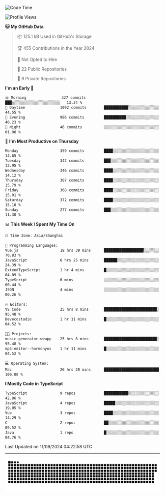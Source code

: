 <!--
<picture>
  <source
    srcset="https://github-readme-stats.vercel.app/api?username=kevinxft&show_icons=true&theme=dark"
    media="(prefers-color-scheme: dark)"
  />
  <source
    srcset="https://github-readme-stats.vercel.app/api?username=kevinxft&show_icons=true"
    media="(prefers-color-scheme: light), (prefers-color-scheme: no-preference)"
  />
  <img src="https://github-readme-stats.vercel.app/api?username=kevinxft&show_icons=true" />
</picture>
-->

<!--START_SECTION:waka-->
![Code Time](http://img.shields.io/badge/Code%20Time-2%2C532%20hrs%2049%20mins-blue)

![Profile Views](http://img.shields.io/badge/Profile%20Views-0-blue)

**🐱 My GitHub Data** 

> 📦 125.1 kB Used in GitHub's Storage 
 > 
> 🏆 455 Contributions in the Year 2024
 > 
> 🚫 Not Opted to Hire
 > 
> 📜 22 Public Repositories 
 > 
> 🔑 9 Private Repositories 
 > 
**I'm an Early 🐤** 

```text
🌞 Morning                327 commits         ███░░░░░░░░░░░░░░░░░░░░░░   13.34 % 
🌆 Daytime                1092 commits        ███████████░░░░░░░░░░░░░░   44.55 % 
🌃 Evening                986 commits         ██████████░░░░░░░░░░░░░░░   40.23 % 
🌙 Night                  46 commits          ░░░░░░░░░░░░░░░░░░░░░░░░░   01.88 % 
```
📅 **I'm Most Productive on Thursday** 

```text
Monday                   359 commits         ████░░░░░░░░░░░░░░░░░░░░░   14.65 % 
Tuesday                  342 commits         ███░░░░░░░░░░░░░░░░░░░░░░   13.95 % 
Wednesday                346 commits         ████░░░░░░░░░░░░░░░░░░░░░   14.12 % 
Thursday                 387 commits         ████░░░░░░░░░░░░░░░░░░░░░   15.79 % 
Friday                   368 commits         ████░░░░░░░░░░░░░░░░░░░░░   15.01 % 
Saturday                 372 commits         ████░░░░░░░░░░░░░░░░░░░░░   15.18 % 
Sunday                   277 commits         ███░░░░░░░░░░░░░░░░░░░░░░   11.30 % 
```


📊 **This Week I Spent My Time On** 

```text
🕑︎ Time Zone: Asia/Shanghai

💬 Programming Languages: 
Vue.js                   18 hrs 39 mins      ██████████████████░░░░░░░   70.83 % 
JavaScript               6 hrs 25 mins       ██████░░░░░░░░░░░░░░░░░░░   24.39 % 
ExtendTypeScript         1 hr 4 mins         █░░░░░░░░░░░░░░░░░░░░░░░░   04.09 % 
TypeScript               6 mins              ░░░░░░░░░░░░░░░░░░░░░░░░░   00.44 % 
JSON                     4 mins              ░░░░░░░░░░░░░░░░░░░░░░░░░   00.26 % 

🔥 Editors: 
VS Code                  25 hrs 8 mins       ████████████████████████░   95.48 % 
Devecostudio             1 hr 11 mins        █░░░░░░░░░░░░░░░░░░░░░░░░   04.52 % 

🐱‍💻 Projects: 
music-generator-weapp    25 hrs 8 mins       ████████████████████████░   95.48 % 
mp3-editor--harmonyos    1 hr 11 mins        █░░░░░░░░░░░░░░░░░░░░░░░░   04.52 % 

💻 Operating System: 
Mac                      26 hrs 20 mins      █████████████████████████   100.00 % 
```

**I Mostly Code in TypeScript** 

```text
TypeScript               9 repos             ███████████░░░░░░░░░░░░░░   42.86 % 
JavaScript               4 repos             █████░░░░░░░░░░░░░░░░░░░░   19.05 % 
Vue                      3 repos             ████░░░░░░░░░░░░░░░░░░░░░   14.29 % 
C                        2 repos             ██░░░░░░░░░░░░░░░░░░░░░░░   09.52 % 
Java                     1 repo              █░░░░░░░░░░░░░░░░░░░░░░░░   04.76 % 
```




 Last Updated on 11/09/2024 04:22:58 UTC
<!--END_SECTION:waka-->

---

<picture>
  <source media="(prefers-color-scheme: dark)" srcset="https://raw.githubusercontent.com/kevinxft/kevinxft/output/github-contribution-grid-snake-dark.svg">
  <source media="(prefers-color-scheme: light)" srcset="https://raw.githubusercontent.com/kevinxft/kevinxft/output/github-contribution-grid-snake.svg">
  <img alt="github contribution grid snake animation" src="https://raw.githubusercontent.com/kevinxft/kevinxft/output/github-contribution-grid-snake.svg">
</picture>